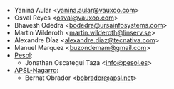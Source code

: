 - Yanina Aular \<<yanina.aular@vauxoo.com>\>
- Osval Reyes \<<osval@vauxoo.com>\>
- Bhavesh Odedra \<<bodedra@ursainfosystems.com>\>
- Martin Wilderoth \<<martin.wilderoth@linserv.se>\>
- Alexandre Díaz \<<alexandre.diaz@tecnativa.com>\>
- Manuel Marquez \<<buzondemam@gmail.com>\>
- [Pesol](https://www.pesol.es):
  - Jonathan Oscategui Taza \<<info@pesol.es>\>
- [APSL-Nagarro](<https://apsl.tech>):
  - Bernat Obrador \<<bobrador@apsl.net>\>
